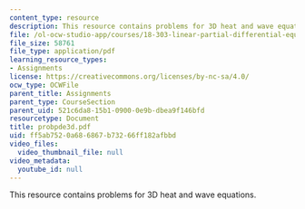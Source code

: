 ```yaml
---
content_type: resource
description: This resource contains problems for 3D heat and wave equations.
file: /ol-ocw-studio-app/courses/18-303-linear-partial-differential-equations-fall-2006/ff5ab7520a686867b73266ff182afbbd_probpde3d.pdf
file_size: 58761
file_type: application/pdf
learning_resource_types:
- Assignments
license: https://creativecommons.org/licenses/by-nc-sa/4.0/
ocw_type: OCWFile
parent_title: Assignments
parent_type: CourseSection
parent_uid: 521c6da8-15b1-0900-0e9b-dbea9f146bfd
resourcetype: Document
title: probpde3d.pdf
uid: ff5ab752-0a68-6867-b732-66ff182afbbd
video_files:
  video_thumbnail_file: null
video_metadata:
  youtube_id: null
---
```

This resource contains problems for 3D heat and wave equations.